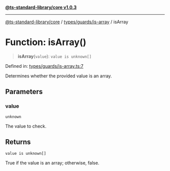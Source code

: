 [**@ts-standard-library/core v1.0.3**](../../../../README.md)

***

[@ts-standard-library/core](../../../../modules.md) / [types/guards/is-array](../README.md) / isArray

# Function: isArray()

> **isArray**(`value`): `value is unknown[]`

Defined in: [types/guards/is-array.ts:7](https://github.com/gabaudette/ts-stdlib/blob/be448e6a9d9c20c6c2f27f6550ce4e65fc8c9b89/packages/core/src/types/guards/is-array.ts#L7)

Determines whether the provided value is an array.

## Parameters

### value

`unknown`

The value to check.

## Returns

`value is unknown[]`

True if the value is an array; otherwise, false.
